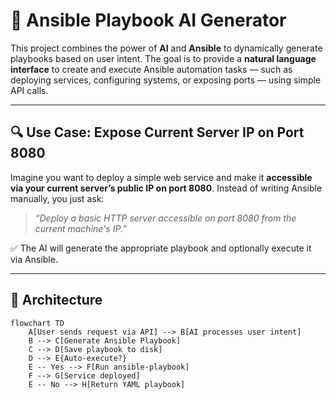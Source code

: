 # 🤖 Ansible Playbook AI Generator

This project combines the power of **AI** and **Ansible** to dynamically generate playbooks based on user intent. The goal is to provide a **natural language interface** to create and execute Ansible automation tasks — such as deploying services, configuring systems, or exposing ports — using simple API calls.

---

## 🔍 Use Case: Expose Current Server IP on Port 8080

Imagine you want to deploy a simple web service and make it **accessible via your current server’s public IP on port 8080**. Instead of writing Ansible manually, you just ask:

> _“Deploy a basic HTTP server accessible on port 8080 from the current machine's IP.”_

✅ The AI will generate the appropriate playbook and optionally execute it via Ansible.

---

## 🧠 Architecture

```mermaid
flowchart TD
    A[User sends request via API] --> B[AI processes user intent]
    B --> C[Generate Ansible Playbook]
    C --> D[Save playbook to disk]
    D --> E{Auto-execute?}
    E -- Yes --> F[Run ansible-playbook]
    F --> G[Service deployed]
    E -- No --> H[Return YAML playbook]
